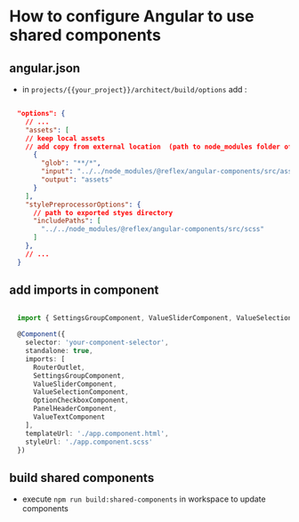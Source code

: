 # How to configure Angular to use shared components

## angular.json

* in `projects/{{your_project}}/architect/build/options` add :

``` json

  "options": {
    // ... 
    "assets": [
    // keep local assets
    // add copy from external location  (path to node_modules folder of package)
      {
        "glob": "**/*",
        "input": "../../node_modules/@reflex/angular-components/src/assets",
        "output": "assets"
      }
    ],
    "stylePreprocessorOptions": {
      // path to exported styes directory
      "includePaths": [
        "../../node_modules/@reflex/angular-components/src/scss"
      ]
    },
    // ...
  }

```

## add imports in component

``` TypeScript

  import { SettingsGroupComponent, ValueSliderComponent, ValueSelectionComponent, OptionCheckboxComponent, PanelHeaderComponent, ValueTextComponent } from '@reflex/angular-components/dist';

  @Component({
    selector: 'your-component-selector',
    standalone: true,
    imports: [
      RouterOutlet,
      SettingsGroupComponent,
      ValueSliderComponent,
      ValueSelectionComponent,
      OptionCheckboxComponent,
      PanelHeaderComponent,
      ValueTextComponent
    ],
    templateUrl: './app.component.html',
    styleUrl: './app.component.scss'
  })

```

## build shared components

* execute `npm run build:shared-components` in workspace to update components
